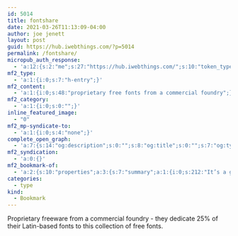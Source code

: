 ```yaml
---
id: 5014
title: fontshare
date: 2021-03-26T11:13:09-04:00
author: joe jenett
layout: post
guid: https://hub.iwebthings.com/?p=5014
permalink: /fontshare/
micropub_auth_response:
  - 'a:12:{s:2:"me";s:27:"https://hub.iwebthings.com/";s:10:"token_type";s:6:"Bearer";s:4:"uuid";s:36:"409bd254-7804-4471-a3f6-04013030cfe8";s:5:"scope";s:20:"create delete update";s:9:"issued_by";s:54:"https://hub.iwebthings.com/wp-json/indieauth/1.0/token";s:9:"client_id";s:20:"https://omnibear.com";s:11:"client_name";s:8:"Omnibear";s:11:"client_icon";s:29:"https://omnibear.com/logo.svg";s:9:"issued_at";i:1616770966;s:4:"user";i:1;s:13:"last_accessed";i:1616771165;s:7:"last_ip";s:14:"76.112.130.179";}'
mf2_type:
  - 'a:1:{i:0;s:7:"h-entry";}'
mf2_content:
  - 'a:1:{i:0;s:48:"proprietary free fonts from a commercial foundry";}'
mf2_category:
  - 'a:1:{i:0;s:0:"";}'
inline_featured_image:
  - "0"
mf2_mp-syndicate-to:
  - 'a:1:{i:0;s:4:"none";}'
complete_open_graph:
  - 'a:7:{s:14:"og:description";s:0:"";s:8:"og:title";s:0:"";s:7:"og:type";s:0:"";s:12:"twitter:card";s:7:"summary";s:15:"twitter:creator";s:0:"";s:19:"twitter:description";s:0:"";s:8:"og:image";s:0:"";}'
mf2_syndication:
  - 'a:0:{}'
mf2_bookmark-of:
  - 'a:2:{s:10:"properties";a:3:{s:7:"summary";a:1:{i:0;s:212:"It’s a growing collection of professional grade fonts that are 100% free for personal and commercial use. Our mission is to make high-quality and technically sound fonts accessible to everyone across the globe.";}s:4:"name";a:1:{i:0;s:9:"fontshare";}s:3:"url";a:1:{i:0;s:26:"https://www.fontshare.com/";}}s:4:"type";s:4:"cite";}'
categories:
  - type
kind:
  - Bookmark
---
```

Proprietary freeware from a commercial foundry - they dedicate 25% of their Latin-based fonts to this collection of free fonts.